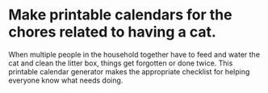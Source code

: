# Make printable calendars for the chores related to having a cat.
When multiple people in the household together have to feed and water the cat and clean the litter box, things get forgotten or done twice.
This printable calendar generator makes the appropriate checklist for helping everyone know what needs doing.
